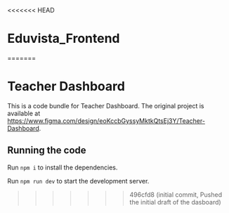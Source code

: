 <<<<<<< HEAD
# Eduvista_Frontend
=======

  # Teacher Dashboard

  This is a code bundle for Teacher Dashboard. The original project is available at https://www.figma.com/design/eoKccbGyssyMktkQtsEj3Y/Teacher-Dashboard.

  ## Running the code

  Run `npm i` to install the dependencies.

  Run `npm run dev` to start the development server.
  
>>>>>>> 496cfd8 (initial commit, Pushed the initial draft of the dasboard)
